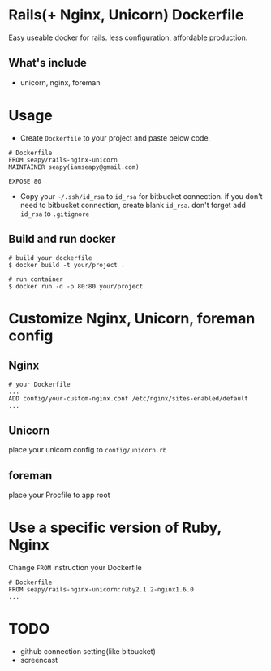 # Rails(+ Nginx, Unicorn) Dockerfile

Easy useable docker for rails. less configuration, affordable production.

## What's include

* unicorn, nginx, foreman


# Usage

* Create `Dockerfile` to your project and paste below code.

```
# Dockerfile
FROM seapy/rails-nginx-unicorn
MAINTAINER seapy(iamseapy@gmail.com)

EXPOSE 80
```

* Copy your `~/.ssh/id_rsa` to `id_rsa` for bitbucket connection. if you don't need to bitbucket connection, create blank `id_rsa`. don't forget add `id_rsa` to `.gitignore`

## Build and run docker

```
# build your dockerfile
$ docker build -t your/project .

# run container
$ docker run -d -p 80:80 your/project
```

# Customize Nginx, Unicorn, foreman config

## Nginx

```
# your Dockerfile
...
ADD config/your-custom-nginx.conf /etc/nginx/sites-enabled/default
...
```

## Unicorn

place your unicorn config to `config/unicorn.rb`

## foreman

place your Procfile to app root


# Use a specific version of Ruby, Nginx

Change `FROM` instruction your Dockerfile

```
# Dockerfile
FROM seapy/rails-nginx-unicorn:ruby2.1.2-nginx1.6.0
...
```


# TODO

* github connection setting(like bitbucket)
* screencast
